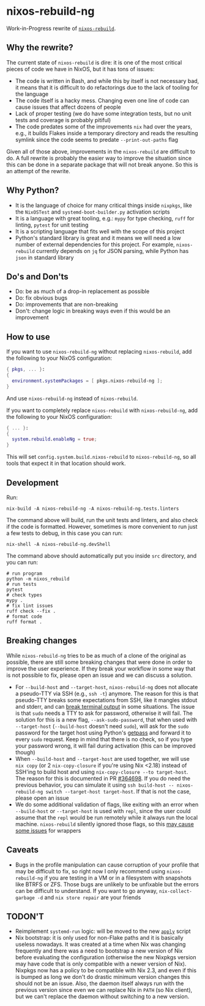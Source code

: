 # nixos-rebuild-ng

Work-in-Progress rewrite of
[`nixos-rebuild`](https://github.com/NixOS/nixpkgs/blob/master/pkgs/os-specific/linux/nixos-rebuild/nixos-rebuild.sh).

## Why the rewrite?

The current state of `nixos-rebuild` is dire: it is one of the most critical
pieces of code we have in NixOS, but it has tons of issues:
- The code is written in Bash, and while this by itself is not necessary bad,
  it means that it is difficult to do refactorings due to the lack of tooling
  for the language
- The code itself is a hacky mess. Changing even one line of code can cause
  issues that affect dozens of people
- Lack of proper testing (we do have some integration tests, but no unit tests
  and coverage is probably pitiful)
- The code predates some of the improvements `nix` had over the years, e.g., it
  builds Flakes inside a temporary directory and reads the resulting symlink
  since the code seems to predate `--print-out-paths` flag

Given all of those above, improvements in the `nixos-rebuild` are difficult to
do. A full rewrite is probably the easier way to improve the situation since
this can be done in a separate package that will not break anyone. So this is
an attempt of the rewrite.

## Why Python?

- It is the language of choice for many critical things inside `nixpkgs`, like
  the `NixOSTest` and `systemd-boot-builder.py` activation scripts
- It is a language with great tooling, e.g.: `mypy` for type checking, `ruff`
  for linting, `pytest` for unit testing
- It is a scripting language that fits well with the scope of this project
- Python's standard library is great and it means we will need a low number of
  external dependencies for this project. For example, `nixos-rebuild`
  currently depends on `jq` for JSON parsing, while Python has `json` in
  standard library

## Do's and Don'ts

- Do: be as much of a drop-in replacement as possible
- Do: fix obvious bugs
- Do: improvements that are non-breaking
- Don't: change logic in breaking ways even if this would be an improvement

## How to use

If you want to use `nixos-rebuild-ng` without replacing `nixos-rebuild`, add the
following to your NixOS configuration:

```nix
{ pkgs, ... }:
{
  environment.systemPackages = [ pkgs.nixos-rebuild-ng ];
}
```

And use `nixos-rebuild-ng` instead of `nixos-rebuild`.

If you want to completely replace `nixos-rebuild` with `nixos-rebuild-ng`, add
the following to your NixOS configuration:

```nix
{ ... }:
{
  system.rebuild.enableNg = true;
}
```

This will set `config.system.build.nixos-rebuild` to `nixos-rebuild-ng`, so
all tools that expect it in that location should work.

## Development

Run:

```console
nix-build -A nixos-rebuild-ng -A nixos-rebuild-ng.tests.linters
```

The command above will build, run the unit tests and linters, and also check if
the code is formatted. However, sometimes is more convenient to run just a few
tests to debug, in this case you can run:

```console
nix-shell -A nixos-rebuild-ng.devShell
```

The command above should automatically put you inside `src` directory, and you
can run:

```console
# run program
python -m nixos_rebuild
# run tests
pytest
# check types
mypy .
# fix lint issues
ruff check --fix .
# format code
ruff format .
```

## Breaking changes

While `nixos-rebuild-ng` tries to be as much of a clone of the original as
possible, there are still some breaking changes that were done in order to
improve the user experience. If they break your workflow in some way that is
not possible to fix, please open an issue and we can discuss a solution.

- For `--build-host` and `--target-host`, `nixos-rebuild-ng` does not allocate
  a pseudo-TTY via SSH (e.g., `ssh -t`) anymore. The reason for this is that
  pseudo-TTY breaks some expectations from SSH, like it mangles stdout and
  stderr, and can
  [break terminal output](https://github.com/NixOS/nixpkgs/issues/336967) in
  some situations.
  The issue is that `sudo` needs a TTY to ask for password, otherwise it will
  fail. The solution for this is a new flag, `--ask-sudo-password`, that when
  used with `--target-host` (`--build-host` doesn't need `sudo`), will ask for
  the `sudo` password for the target host using Python's
  [getpass](https://docs.python.org/3/library/getpass.html) and forward it to
  every `sudo` request. Keep in mind that there is no check, so if you type
  your password wrong, it will fail during activation (this can be improved
  though)
- When `--build-host` and `--target-host` are used together, we will use `nix
  copy` (or 2 `nix-copy-closure` if you're using Nix <2.18) instead of SSH'ing
  to build host and using `nix-copy-closure --to target-host`. The reason for
  this is documented in PR
  [#364698](https://github.com/NixOS/nixpkgs/pull/364698). If you do need the
  previous behavior, you can simulate it using `ssh build-host --
  nixos-rebuild-ng switch --target-host target-host`. If that is not the case,
  please open an issue
- We do some additional validation of flags, like exiting with an error when
  `--build-host` or `--target-host` is used with `repl`, since the user could
  assume that the `repl` would be run remotely while it always run the local
  machine. `nixos-rebuild` silently ignored those flags, so this
  [may cause some issues](https://github.com/NixOS/nixpkgs/pull/363922) for
  wrappers

## Caveats

- Bugs in the profile manipulation can cause corruption of your profile that
  may be difficult to fix, so right now I only recommend using
  `nixos-rebuild-ng` if you are testing in a VM or in a filesystem with
  snapshots like BTRFS or ZFS. Those bugs are unlikely to be unfixable but the
  errors can be difficult to understand. If you want to go anyway,
  `nix-collect-garbage -d` and `nix store repair` are your friends

## TODON'T

- Reimplement `systemd-run` logic: will be moved to the new
  [`apply`](https://github.com/NixOS/nixpkgs/pull/344407) script
- Nix bootstrap: it is only used for non-Flake paths and it is basically
  useless nowadays. It was created at a time when Nix was changing frequently
  and there was a need to bootstrap a new version of Nix before evaluating the
  configuration (otherwise the new Nixpkgs version may have code that is only
  compatible with a newer version of Nix). Nixpkgs now has a policy to be
  compatible with Nix 2.3, and even if this is bumped as long we don't do
  drastic minimum version changes this should not be an issue. Also, the daemon
  itself always run with the previous version since even we can replace Nix in
  `PATH` (so Nix client), but we can't replace the daemon without switching to
  a new version.

